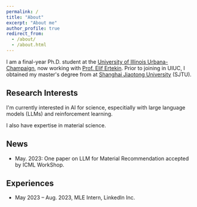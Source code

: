 ```yaml
---
permalink: /
title: "About"
excerpt: "About me"
author_profile: true
redirect_from:
  - /about/
  - /about.html
---
```


I am a final-year Ph.D. student at the [University of Illinois Urbana-Champaign](https://illinois.edu/), now working with [Prof. Elif Ertekin](https://scholar.google.com/citations?user=g-GHovkAAAAJ&hl=en). Prior to joining in UIUC, I obtained my master's degree from at [Shanghai Jiaotong University](https://en.sjtu.edu.cn/news/category/486/1#anchor) (SJTU).

Research Interests
---

I'm currently interested in AI for science, especitially with large language models (LLMs) and reinforcement learning.

I also have expertise in material science.

News
------
* May. 2023: One paper on LLM for Material Recommendation accepted by ICML WorkShop.


Experiences
------
* May 2023 – Aug. 2023, MLE Intern, LinkedIn Inc. 
